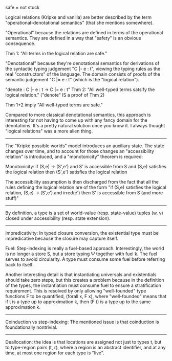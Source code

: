 safe = not stuck

Logical relations (Kripke and vanilla) are better described by the term
"operational-denotational semantics" (that she mentions somewhere).

"Operational" because the relations are defined in terms of the operational semantics.
They are defined in a way that "safety" is an obvious consequence.

Thm 1: "All terms in the logical relation are safe."

"Denotational" because they're denotational semantics for derivations of the
syntactic typing judgement "C |- e : t", viewing the typing rules as the real
"constructors" of the language. The domain consists of proofs of the semantic
judgement "C |= e : t" (which is the "logical relation").

"denote   :   C |- e : t   ->   C |= e : t"
Thm 2: "All well-typed terms satsify the logical relation."
("denote" IS a proof of Thm 2)

Thm 1+2 imply "All well-typed terms are safe."

Compared to more classical denotational semantics, this approach is
interesting for not having to come up with any fancy domain for the denotations.
It's a pretty natural solution once you know it.
I always thought "logical relations" was a more alien thing.

---

The "Kripke possible worlds" model introduces an auxiliary state.
The state changes over time, and to account for those changes an
"accessibility relation" is introduced, and a "monotonicity" theorem
is required:

Monotonicity:
  if (S,e) -> (S',e')
     and S' is accessible from S
     and (S,e) satisfies the logical relation
  then (S',e') satisfies the logical relation

The accessibility assumption is then discharged from the fact
that all the rules defining the logical relation are of the form
"if (S,e) satisfies the logical relation,
    (S,e) -> (S',e') and irred(e')
 then S' is accessible from S (and more stuff)"

---

By definition, a type is a set of world-value (resp. state-value) tuples (w, v)
closed under accessibility (resp. state extension).

---

Impredicativity: In typed closure conversion, the existential type must be
impredicative because the closure may capture itself.

Fuel: Step-indexing is really a fuel-based approach.
Interestingly, the world is no longer a store S, but a store typing Ψ
together with fuel k. The fuel serves to avoid circularity.
A type must consume some fuel before referring back to itself.

Another interesting detail is that instantiating universals and
existentials should take zero steps, but this creates a problem because
in the definition of the types, the instantiation must consume fuel
to ensure a stratification requirement. This is resolved by only allowing
"well-founded" type functions F to be quantified, (forall x, F x),
where "well-founded" means that if t is a type up to approximation k,
then (F t) is a type up to the same approximation k.

---

Coinduction vs step-indexing: The mentioned issue is that coinduction
is foundationally nontrivial.

---

Deallocation: the idea is that locations are assigned not just to types t,
but to type-region pairs (t, r), where a region is an abstract identifier,
and at any time, at most one region for each type is "live".
